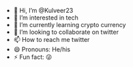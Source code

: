 - 👋 Hi, I’m @Kulveer23
- 👀 I’m interested in tech
- 🌱 I’m currently learning crypto currency 
- 💞️ I’m looking to collaborate on twitter 
- 📫 How to reach me twitter 
- 😄 Pronouns: He/his
- ⚡ Fun fact: 😜

<!---
Kulveer23/Kulveer23 is a ✨ special ✨ repository because its `README.md` (this file) appears on your GitHub profile.
You can click the Preview link to take a look at your changes.
--->
